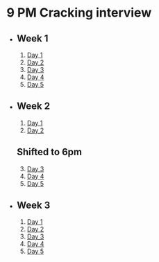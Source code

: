 # 9 PM Cracking interview

- ## Week 1

   1. [Day 1](https://www.facebook.com/watch/?v=1423123524964617)
   2. [Day 2](https://www.facebook.com/iCodeguru/videos/434598565577293)
   3. [Day 3](https://www.facebook.com/iCodeguru/videos/929394421967676)
   4. [Day 4](https://www.facebook.com/iCodeguru/videos/1438725236753510)
   5. [Day 5](https://www.facebook.com/iCodeguru/videos/1071128900839805)



- ## Week 2

   1. [Day 1](https://www.facebook.com/iCodeguru/videos/905650994525718)
   2. [Day 2](https://www.facebook.com/iCodeguru/videos/3271014569870284)
   ## Shifted to 6pm
   3. [Day 3](https://www.facebook.com/iCodeguru/videos/7759036074127324)
   4. [Day 4](https://www.facebook.com/iCodeguru/videos/1078465526763185)
   5. [Day 5](https://www.facebook.com/iCodeguru/videos/306412742080923)

- ## Week 3

   1. [Day 1](https://www.facebook.com/iCodeguru/videos/1116824606128469)
   2. [Day 2](https://www.facebook.com/iCodeguru/videos/904482604491561)
   3. [Day 3]()
   4. [Day 4](https://www.facebook.com/iCodeguru/videos/2172202183117270)
   5. [Day 5](https://www.facebook.com/iCodeguru/videos/1513420389233447)

<!-- - ## Week

   1. [Day 1]()
   2. [Day 2]()
   3. [Day 3]()
   4. [Day 4]()
   5. [Day 5]() -->